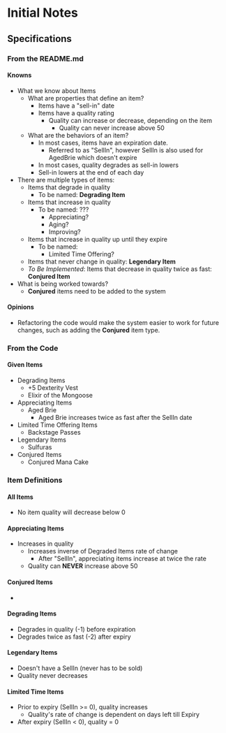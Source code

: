 ﻿# Initial Notes

## Specifications

### From the README.md
#### Knowns
- What we know about Items
  - What are properties that define an item?
    - Items have a "sell-in" date
    - Items have a quality rating
      - Quality can increase or decrease, depending on the item
        - Quality can never increase above 50
  - What are the behaviors of an item?
    - In most cases, items have an expiration date.
      - Referred to as "SellIn", however SellIn is also used for AgedBrie which doesn't expire
    - In most cases, quality degrades as sell-in lowers
    - Sell-in lowers at the end of each day
- There are multiple types of items:
  - Items that degrade in quality
    - To be named: **Degrading Item**
  - Items that increase in quality
    - To be named: ???
      - Appreciating?
      - Aging?
      - Improving?
  - Items that increase in quality up until they expire
    - To be named:
      - Limited Time Offering?
  - Items that never change in quality: **Legendary Item**
  - _To Be Implemented_: Items that decrease in quality twice as fast: **Conjured Item**
- What is being worked towards?
  - **Conjured** items need to be added to the system

#### Opinions
- Refactoring the code would make the system easier to work for future changes, such as adding the **Conjured** item type.

### From the Code
#### Given Items
- Degrading Items
  - +5 Dexterity Vest
  - Elixir of the Mongoose
- Appreciating Items
  - Aged Brie
    - Aged Brie increases twice as fast after the SellIn date
- Limited Time Offering Items 
  - Backstage Passes
- Legendary Items
  - Sulfuras
- Conjured Items
  - Conjured Mana Cake

### Item Definitions
#### All Items
- No item quality will decrease below 0
#### Appreciating Items
- Increases in quality
  - Increases inverse of Degraded Items rate of change
    - After "SellIn", appreciating items increase at twice the rate
  - Quality can **NEVER** increase above 50
#### Conjured Items
- 
#### Degrading Items
- Degrades in quality (-1) before expiration
- Degrades twice as fast (-2) after expiry
#### Legendary Items
- Doesn't have a SellIn (never has to be sold)
- Quality never decreases
#### Limited Time Items
- Prior to expiry (SellIn >= 0), quality increases
  - Quality's rate of change is dependent on days left till Expiry 
- After expiry (SellIn < 0), quality = 0



